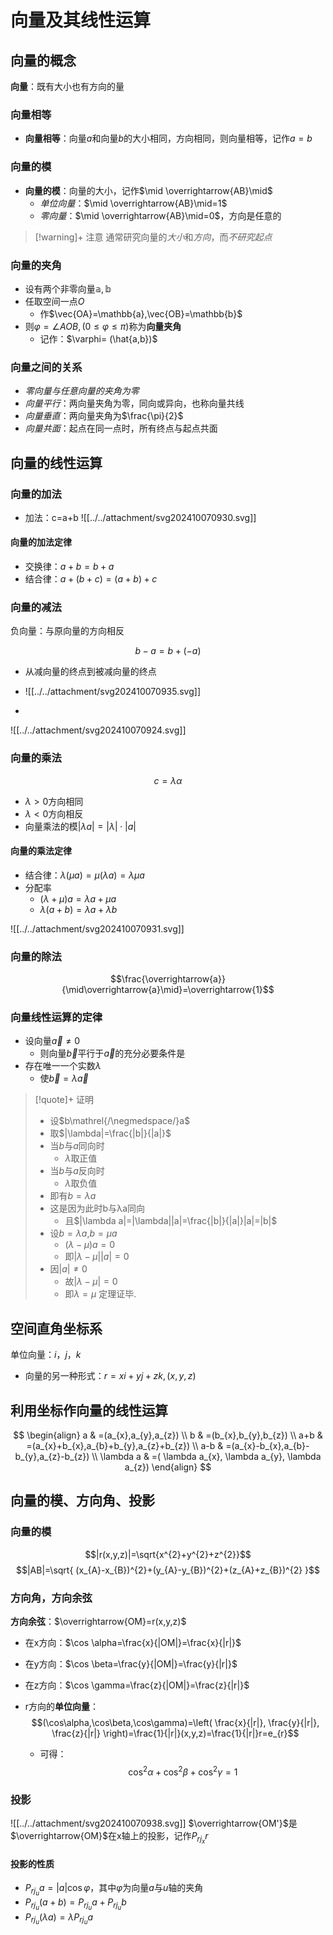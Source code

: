 # 向量及其线性运算

## 向量的概念

**向量**：既有大小也有方向的量

### 向量相等
- **向量相等**：向量$a$和向量$b$的大小相同，方向相同，则向量相等，记作$a=b$

### 向量的模

- **向量的模**：向量的大小，记作$\mid \overrightarrow{AB}\mid$
	- *单位向量*：$\mid \overrightarrow{AB}\mid=1$
	- *零向量*：$\mid \overrightarrow{AB}\mid=0$，方向是任意的

>[!warning]+ 注意
> 通常研究向量的*大小*和*方向*，而*不研究起点*

### 向量的夹角

- 设有两个非零向量$\mathbb{a},\mathbb{b}$
- 任取空间一点$O$
	- 作$\vec{OA}=\mathbb{a},\vec{OB}=\mathbb{b}$
- 则$\varphi=\angle AOB,(0\leq\varphi\leq\pi)$称为**向量夹角**
	- 记作：$\varphi= (\hat{a,b})$

### 向量之间的关系
- *零向量与任意向量的夹角为零*
- *向量平行*：两向量夹角为零，同向或异向，也称向量共线
- *向量垂直*：两向量夹角为$\frac{\pi}{2}$
- *向量共面*：起点在同一点时，所有终点与起点共面

## 向量的线性运算

### 向量的加法

- 加法：c=a+b
![[../../attachment/svg202410070930.svg]]

#### 向量的加法定律

- 交换律：$a+b=b+a$
- 结合律：$a+(b+c)=(a+b)+c$

### 向量的减法

负向量：与原向量的方向相反

$$b-a=b+(-a)$$
- 从减向量的终点到被减向量的终点

- ![[../../attachment/svg202410070935.svg]]
- 
![[../../attachment/svg202410070924.svg]]

### 向量的乘法

$$c=\lambda\alpha$$
- $\lambda>0$方向相同
- $\lambda<0$方向相反
- 向量乘法的模$|\lambda a|=|\lambda|\cdot|a|$


#### 向量的乘法定律

- 结合律：$\lambda(\mu a)=\mu(\lambda a)=\lambda \mu a$
- 分配率
	- $(\lambda+\mu)a=\lambda a+\mu a$
	- $\lambda(a+b)=\lambda a+\lambda b$

![[../../attachment/svg202410070931.svg]]
### 向量的除法

$$\frac{\overrightarrow{a}}{\mid\overrightarrow{a}\mid}=\overrightarrow{1}$$
### 向量线性运算的定律

- 设向量$\overrightarrow{a}\neq 0$
	- 则向量$\overrightarrow{b}$平行于$\overrightarrow{a}$的充分必要条件是
- 存在唯一一个实数$\lambda$
	- 使$\overrightarrow{b}=\lambda \overrightarrow{a}$

>[!quote]+ 证明
> - 设$b\mathrel{/\negmedspace/}a$
> - 取$|\lambda|=\frac{|b|}{|a|}$
> - 当$b$与$a$同向时
> 	- $\lambda$取正值
> - 当$b$与$a$反向时
> 	- $\lambda$取负值
> - 即有$b=\lambda a$
> - 这是因为此时b与λa同向
> 	- 且$|\lambda a|=|\lambda||a|=\frac{|b|}{|a|}|a|=|b|$
> - 设$b=\lambda a$,$b=\mu a$
> 	- $(\lambda-\mu)a=0$
> 	- 即$|\lambda-\mu||a|=0$
> - 因$|a|\neq0$
> 	- 故$|\lambda-\mu|=0$
> 	- 即$\lambda=\mu$
定理证毕.


## 空间直角坐标系

单位向量：$i$，$j$，$k$
- 向量的另一种形式：$r=xi+yj+zk ,(x,y,z)$

## 利用坐标作向量的线性运算

$$
\begin{align}
a & =(a_{x},a_{y},a_{z}) \\
b & =(b_{x},b_{y},b_{z}) \\
a+b & =(a_{x}+b_{x},a_{b}+b_{y},a_{z}+b_{z})  \\
a-b & =(a_{x}-b_{x},a_{b}-b_{y},a_{z}-b_{z})  \\
\lambda a & =( \lambda a_{x}, \lambda a_{y}, \lambda a_{z})
\end{align}
$$

## 向量的模、方向角、投影

### 向量的模

$$|r(x,y,z)|=\sqrt{x^{2}+y^{2}+z^{2}}$$
$$|AB|=\sqrt{ (x_{A}-x_{B})^{2}+(y_{A}-y_{B})^{2}+(z_{A}+z_{B})^{2} }$$

### 方向角，方向余弦

**方向余弦**：$\overrightarrow{OM}=r(x,y,z)$
- 在x方向：$\cos \alpha=\frac{x}{|OM|}=\frac{x}{|r|}$
- 在y方向：$\cos \beta=\frac{y}{|OM|}=\frac{y}{|r|}$
- 在z方向：$\cos \gamma=\frac{z}{|OM|}=\frac{z}{|r|}$

- r方向的**单位向量**：$$(\cos\alpha,\cos\beta,\cos\gamma)=\left( \frac{x}{|r|}, \frac{y}{|r|}, \frac{z}{|r|}  \right)=\frac{1}{|r|}(x,y,z)=\frac{1}{|r|}r=e_{r}$$
	- 可得：$$\cos ^{2}\alpha+\cos ^{2}\beta+\cos ^{2}\gamma=1$$
### 投影

![[../../attachment/svg202410070938.svg]]
$\overrightarrow{OM'}$是$\overrightarrow{OM}$在x轴上的投影，记作$P_{rj_{x}}r$

#### 投影的性质

- $P_{rj_{u}}a=|a|\cos\varphi$，其中$\varphi$为向量$a$与$u$轴的夹角
- $P_{rj_{u}}(a+b)=P_{rj_{u}}a+P_{rj_{u}}b$
- $P_{rj_{u}}(\lambda a)=\lambda P_{rj_{u}}a$
